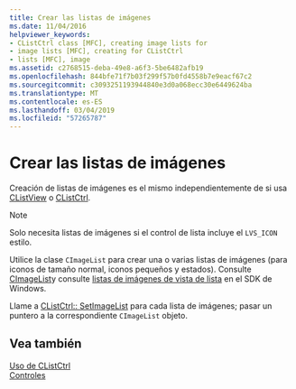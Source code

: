```yaml
---
title: Crear las listas de imágenes
ms.date: 11/04/2016
helpviewer_keywords:
- CListCtrl class [MFC], creating image lists for
- image lists [MFC], creating for CListCtrl
- lists [MFC], image
ms.assetid: c2768515-deba-49e8-a6f3-5be6482afb19
ms.openlocfilehash: 844bfe71f7b03f299f57b0fd4558b7e9eacf67c2
ms.sourcegitcommit: c3093251193944840e3d0a068ecc30e6449624ba
ms.translationtype: MT
ms.contentlocale: es-ES
ms.lasthandoff: 03/04/2019
ms.locfileid: "57265787"
---
```

# <a name="creating-the-image-lists"></a>Crear las listas de imágenes

Creación de listas de imágenes es el mismo independientemente de si usa [CListView](../mfc/reference/clistview-class.md) o [CListCtrl](../mfc/reference/clistctrl-class.md).

> [!NOTE]
>  Solo necesita listas de imágenes si el control de lista incluye el `LVS_ICON` estilo.

Utilice la clase `CImageList` para crear una o varias listas de imágenes (para iconos de tamaño normal, iconos pequeños y estados). Consulte [CImageList](../mfc/reference/cimagelist-class.md)y consulte [listas de imágenes de vista de lista](/windows/desktop/Controls/using-list-view-controls) en el SDK de Windows.

Llame a [CListCtrl:: SetImageList](../mfc/reference/clistctrl-class.md#setimagelist) para cada lista de imágenes; pasar un puntero a la correspondiente `CImageList` objeto.

## <a name="see-also"></a>Vea también

[Uso de CListCtrl](../mfc/using-clistctrl.md)<br/>
[Controles](../mfc/controls-mfc.md)
